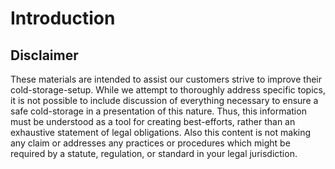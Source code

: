 # Introduction

## Disclaimer 

These materials are intended to assist our customers strive to improve their cold-storage-setup. While we attempt to thoroughly address specific topics, it is not possible to include discussion of everything necessary to ensure a safe cold-storage in a presentation of this nature. Thus, this information must be understood as a tool for creating best-efforts, rather than an exhaustive statement of legal obligations. 
Also this content is not making any claim or addresses any practices or procedures which might be required by a statute, regulation, or standard in your legal jurisdiction.
